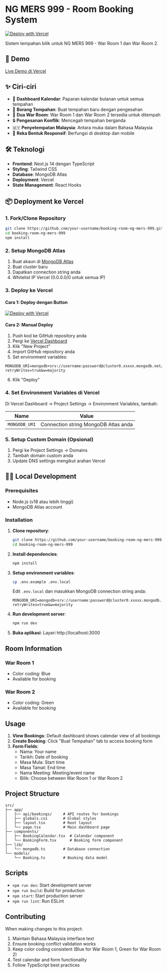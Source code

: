 # NG MERS 999 - Room Booking System

[![Deploy with Vercel](https://vercel.com/button)](https://vercel.com/new/clone?repository-url=https://github.com/your-username/booking-room-ng-mers-999)

Sistem tempahan bilik untuk NG MERS 999 - War Room 1 dan War Room 2.

## 🚀 Demo

[Live Demo di Vercel](https://your-app-name.vercel.app)

## ✨ Ciri-ciri

- 📅 **Dashboard Kalendar**: Paparan kalendar bulanan untuk semua tempahan
- 📝 **Borang Tempahan**: Buat tempahan baru dengan pengesahan
- 🏢 **Dua War Room**: War Room 1 dan War Room 2 tersedia untuk ditempah
- 🔒 **Pengesanan Konflik**: Mencegah tempahan berganda
- 🇲🇾 **Penyetempatan Malaysia**: Antara muka dalam Bahasa Malaysia
- 📱 **Reka Bentuk Responsif**: Berfungsi di desktop dan mobile

## 🛠 Teknologi

- **Frontend**: Next.js 14 dengan TypeScript
- **Styling**: Tailwind CSS
- **Database**: MongoDB Atlas
- **Deployment**: Vercel
- **State Management**: React Hooks

## 📦 Deployment ke Vercel

### 1. Fork/Clone Repository

```bash
git clone https://github.com/your-username/booking-room-ng-mers-999.git
cd booking-room-ng-mers-999
npm install
```

### 2. Setup MongoDB Atlas

1. Buat akaun di [MongoDB Atlas](https://www.mongodb.com/atlas)
2. Buat cluster baru
3. Dapatkan connection string anda
4. Whitelist IP Vercel (0.0.0.0/0 untuk semua IP)

### 3. Deploy ke Vercel

#### Cara 1: Deploy dengan Button
[![Deploy with Vercel](https://vercel.com/button)](https://vercel.com/new/clone?repository-url=https://github.com/your-username/booking-room-ng-mers-999)

#### Cara 2: Manual Deploy

1. Push kod ke GitHub repository anda
2. Pergi ke [Vercel Dashboard](https://vercel.com/dashboard)
3. Klik "New Project"
4. Import GitHub repository anda
5. Set environment variables:

```
MONGODB_URI=mongodb+srv://username:password@cluster0.xxxxx.mongodb.net/bookings?retryWrites=true&w=majority
```

6. Klik "Deploy"

### 4. Set Environment Variables di Vercel

Di Vercel Dashboard → Project Settings → Environment Variables, tambah:

| Name | Value |
|------|--------|
| `MONGODB_URI` | Connection string MongoDB Atlas anda |

### 5. Setup Custom Domain (Opsional)

1. Pergi ke Project Settings → Domains
2. Tambah domain custom anda
3. Update DNS settings mengikut arahan Vercel

## 🏃‍♂️ Local Development

### Prerequisites
- Node.js (v18 atau lebih tinggi)
- MongoDB Atlas account

### Installation

1. **Clone repository**:
   ```bash
   git clone https://github.com/your-username/booking-room-ng-mers-999.git
   cd booking-room-ng-mers-999
   ```

2. **Install dependencies**:
   ```bash
   npm install
   ```

3. **Setup environment variables**:
   ```bash
   cp .env.example .env.local
   ```
   
   Edit `.env.local` dan masukkan MongoDB connection string anda:
   ```
   MONGODB_URI=mongodb+srv://username:password@cluster0.xxxxx.mongodb.net/bookings?retryWrites=true&w=majority
   ```

4. **Run development server**:
   ```bash
   npm run dev
   ```

5. **Buka aplikasi**: Layari http://localhost:3000

## Room Information

### War Room 1
- Color coding: Blue
- Available for booking

### War Room 2  
- Color coding: Green
- Available for booking

## Usage

1. **View Bookings**: Default dashboard shows calendar view of all bookings
2. **Create Booking**: Click "Buat Tempahan" tab to access booking form
3. **Form Fields**:
   - Nama: Your name
   - Tarikh: Date of booking
   - Masa Mula: Start time
   - Masa Tamat: End time
   - Nama Meeting: Meeting/event name
   - Bilik: Choose between War Room 1 or War Room 2

## Project Structure

```
src/
├── app/
│   ├── api/bookings/     # API routes for bookings
│   ├── globals.css       # Global styles
│   ├── layout.tsx        # Root layout
│   └── page.tsx          # Main dashboard page
├── components/
│   ├── BookingCalendar.tsx  # Calendar component
│   └── BookingForm.tsx      # Booking form component
├── lib/
│   └── mongodb.ts        # Database connection
└── models/
    └── Booking.ts        # Booking data model
```

## Scripts

- `npm run dev`: Start development server
- `npm run build`: Build for production
- `npm start`: Start production server
- `npm run lint`: Run ESLint

## Contributing

When making changes to this project:

1. Maintain Bahasa Malaysia interface text
2. Ensure booking conflict validation works
3. Keep color coding consistent (Blue for War Room 1, Green for War Room 2)
4. Test calendar and form functionality
5. Follow TypeScript best practices
